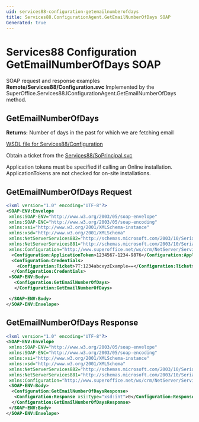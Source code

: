 ```yaml
---
uid: services88-configuration-getemailnumberofdays
title: Services88.ConfigurationAgent.GetEmailNumberOfDays SOAP
Generated: true
---
```


# Services88 Configuration GetEmailNumberOfDays SOAP

SOAP request and response examples **Remote/Services88/Configuration.svc**
Implemented by the <see cref="M:SuperOffice.Services88.IConfigurationAgent.GetEmailNumberOfDays">SuperOffice.Services88.IConfigurationAgent.GetEmailNumberOfDays</see> method.

## GetEmailNumberOfDays




**Returns:** Number of days in the past for which we are fetching email


[WSDL file for Services88/Configuration](../Services88-Configuration.md)

Obtain a ticket from the [Services88/SoPrincipal.svc](../SoPrincipal/index.md)

Application tokens must be specified if calling an Online installation. ApplicationTokens are not checked for on-site installations.

## GetEmailNumberOfDays Request

```xml
<?xml version="1.0" encoding="UTF-8"?>
<SOAP-ENV:Envelope
 xmlns:SOAP-ENV="http://www.w3.org/2003/05/soap-envelope"
 xmlns:SOAP-ENC="http://www.w3.org/2003/05/soap-encoding"
 xmlns:xsi="http://www.w3.org/2001/XMLSchema-instance"
 xmlns:xsd="http://www.w3.org/2001/XMLSchema"
 xmlns:NetServerServices882="http://schemas.microsoft.com/2003/10/Serialization/Arrays"
 xmlns:NetServerServices881="http://schemas.microsoft.com/2003/10/Serialization/"
 xmlns:Configuration="http://www.superoffice.net/ws/crm/NetServer/Services88">
  <Configuration:ApplicationToken>1234567-1234-9876</Configuration:ApplicationToken>
  <Configuration:Credentials>
    <Configuration:Ticket>7T:1234abcxyzExample==</Configuration:Ticket>
  </Configuration:Credentials>
 <SOAP-ENV:Body>
   <Configuration:GetEmailNumberOfDays>
   </Configuration:GetEmailNumberOfDays>

 </SOAP-ENV:Body>
</SOAP-ENV:Envelope>

```


## GetEmailNumberOfDays Response

```xml
<?xml version="1.0" encoding="UTF-8"?>
<SOAP-ENV:Envelope
 xmlns:SOAP-ENV="http://www.w3.org/2003/05/soap-envelope"
 xmlns:SOAP-ENC="http://www.w3.org/2003/05/soap-encoding"
 xmlns:xsi="http://www.w3.org/2001/XMLSchema-instance"
 xmlns:xsd="http://www.w3.org/2001/XMLSchema"
 xmlns:NetServerServices882="http://schemas.microsoft.com/2003/10/Serialization/Arrays"
 xmlns:NetServerServices881="http://schemas.microsoft.com/2003/10/Serialization/"
 xmlns:Configuration="http://www.superoffice.net/ws/crm/NetServer/Services88">
 <SOAP-ENV:Body>
  <Configuration:GetEmailNumberOfDaysResponse>
   <Configuration:Response xsi:type="xsd:int">0</Configuration:Response>
  </Configuration:GetEmailNumberOfDaysResponse>
 </SOAP-ENV:Body>
</SOAP-ENV:Envelope>

```

